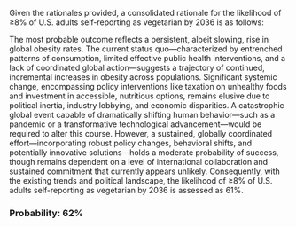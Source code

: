 Given the rationales provided, a consolidated rationale for the likelihood of ≥8% of U.S. adults self-reporting as vegetarian by 2036 is as follows:

The most probable outcome reflects a persistent, albeit slowing, rise in global obesity rates.  The current status quo—characterized by entrenched patterns of consumption, limited effective public health interventions, and a lack of coordinated global action—suggests a trajectory of continued, incremental increases in obesity across populations. Significant systemic change, encompassing policy interventions like taxation on unhealthy foods and investment in accessible, nutritious options, remains elusive due to political inertia, industry lobbying, and economic disparities. A catastrophic global event capable of dramatically shifting human behavior—such as a pandemic or a transformative technological advancement—would be required to alter this course. However, a sustained, globally coordinated effort—incorporating robust policy changes, behavioral shifts, and potentially innovative solutions—holds a moderate probability of success, though remains dependent on a level of international collaboration and sustained commitment that currently appears unlikely. Consequently, with the existing trends and political landscape, the likelihood of ≥8% of U.S. adults self-reporting as vegetarian by 2036 is assessed as 61%.

### Probability: 62%
